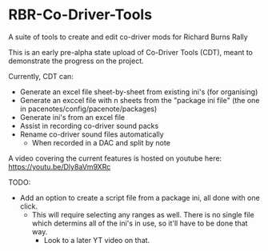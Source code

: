 # RBR-Co-Driver-Tools
A suite of tools to create and edit co-driver mods for Richard Burns Rally


This is an early pre-alpha state upload of Co-Driver Tools (CDT), meant to demonstrate the progress on the project.

Currently, CDT can:
- Generate an excel file sheet-by-sheet from existing ini's (for organising)
- Generate an exccel file with n sheets from the "package ini file" (the one in pacenotes/config/pacenote/packages)
- Generate ini's from an excel file
- Assist in recording co-driver sound packs
- Rename co-driver sound files automatically
  - When recorded in a DAC and split by note

 A video covering the current features is hosted on youtube here:
https://youtu.be/Dly8aVm9XRc

TODO:
- Add an option to create a script file from a package ini, all done with one click.
  - This will require selecting any ranges as well. There is no single file which determins all of the ini's in use, so it'll have to be done that way.
    - Look to a later YT video on that. 
